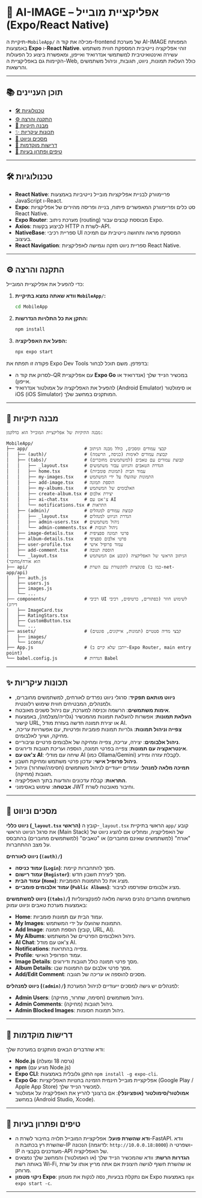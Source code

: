 # 📱 AI-IMAGE – אפליקציית מובייל (Expo/React Native)

תיקיית ה-`MobileApp/` מכילה את קוד ה-frontend של מערכת AI-IMAGE המפותח באמצעות **Expo** ו-**React Native**. זוהי אפליקציה נייטיבית המספקת חווית משתמש עשירה ואינטואיטיבית למשתמשי אנדרואיד ואייפון, ומאפשרת ביצוע כל הפעולות הקיימות גם באפליקציית ה-Web, כולל העלאת תמונות, ניווט, תגובות, וניהול משתמשים והרשאות.

---

## 📚 תוכן העניינים

- [🛠️ טכנולוגיות](#🛠️-טכנולוגיות)
- [⚙️ התקנה והרצה](#⚙️-התקנה-והרצה)
- [📁 מבנה תיקיות](#📁-מבנה-תיקיות)
- [✨ תכונות עיקריות](#✨-תכונות-עיקריות)
- [🧭 מסכים וניווט](#🧭-מסכים-וניווט)
- [📌 דרישות מוקדמות](#📌-דרישות-מוקדמות)
- [🧩 טיפים ופתרון בעיות](#🧩-טיפים-ופתרון-בעיות)

---

## 🛠️ טכנולוגיות

* **React Native**: פריימוורק לבניית אפליקציות מובייל נייטיביות באמצעות JavaScript ו-React.
* **Expo**: סט כלים ופריימוורק המאפשרים פיתוח, בנייה ופריסה מהירים של אפליקציות React Native.
* **Expo Router**: מערכת ניתוב (routing) מבוססת קבצים עבור Expo.
* **Axios**: לביצוע בקשות HTTP לשרת ה-API.
* **NativeBase**: ספריית רכיבי UI המספקת מראה ותחושה נייטיבית עם תמיכה בעיצוב.
* **React Navigation**: ספריית ניווט חזקה וגמישה לאפליקציות React Native.

---

## ⚙️ התקנה והרצה

כדי להפעיל את אפליקציית המובייל:

1.  **וודא שאתה נמצא בתיקיית `MobileApp/`:**
    ```bash
    cd MobileApp
    ```

2.  **התקן את כל התלויות הנדרשות:**
    ```bash
    npm install
    ```

3.  **הפעל את האפליקציה:**
    ```bash
    npx expo start
    ```

פקודה זו תפתח את Expo Dev Tools בדפדפן. משם תוכל לבחור:
* לסרוק את קוד ה-QR עם אפליקציית **Expo Go** במכשיר הנייד שלך (אנדרואיד או אייפון).
* להפעיל את האפליקציה על אמולטור אנדרואיד (Android Emulator) או סימולטור iOS (iOS Simulator) המותקנים במחשב שלך.

---

## 📁 מבנה תיקיות
```
מבנה התיקיות של אפליקציית המובייל הוא כדלקמן:

MobileApp/
├── app/                     # קבצי עמודים ומסכים, כולל מבנה הניתוב
│   ├── (auth)/              # קבוצת עמודים לאימות (כניסה, הרשמה)
│   ├── (tabs)/              # קבוצת עמודים עם טאבים (למשתמשים מחוברים)
│   │   ├── _layout.tsx      # הגדרת הטאבים והניווט עבור משתמשים
│   │   ├── home.tsx         # עמוד הבית (תמונות פומביות)
│   │   ├── my-images.tsx    # התמונות שהועלו על ידי המשתמש
│   │   ├── add-image.tsx    # הוספת תמונה
│   │   ├── my-albums.tsx    # האלבומים של המשתמש
│   │   ├── create-album.tsx # יצירת אלבום
│   │   ├── ai-chat.tsx      # צ'אט עם AI
│   │   └── notifications.tsx # התראות
│   ├── (admin)/             # קבוצת עמודים למנהלים
│   │   ├── _layout.tsx      # הגדרת הניווט למנהלים
│   │   ├── admin-users.tsx  # ניהול משתמשים
│   │   └── admin-comments.tsx # ניהול תגובות
│   ├── image-details.tsx    # פרטי תמונה ספציפית
│   ├── album-details.tsx    # פרטי אלבום ספציפי
│   ├── user-profile.tsx     # עמוד פרופיל אישי
│   ├── add-comment.tsx      # הוספת תגובה
│   └── _layout.tsx          # הניתוב הראשי של האפליקציה (קובע אם המשתמש הוא אורח/מחובר)
├── api/                     # פונקציות לתקשורת עם השרת (כמו ב-net-app/api)
│   ├── auth.js
│   ├── users.js
│   ├── images.js
│   └── ...
├── components/              # רכיבי UI לשימוש חוזר (כפתורים, כרטיסים, רכיבי דירוג)
│   ├── ImageCard.tsx
│   ├── RatingStars.tsx
│   ├── CustomButton.tsx
│   └── ...
├── assets/                  # קבצי מדיה סטטיים (תמונות, אייקונים, פונטים)
│   ├── images/
│   └── icons/
├── App.js                   # (ייתכן שלא קיים ב-Expo Router, main entry point)
└── babel.config.js          # הגדרות Babel
```

---

## ✨ תכונות עיקריות

* **ניווט מותאם תפקיד**: סרגלי ניווט נפרדים לאורחים, למשתמשים מחוברים, ולמנהלים, המבטיחים חווית שימוש רלוונטית.
* **אימות משתמשים**: הרשמה וכניסה למערכת, עם ניהול סשנים מאובטח.
* **העלאת תמונות**: אפשרות להעלאת תמונות מהמכשיר (גלריה/מצלמה), באמצעות קישור URL, או יצירת תמונה חדשה בעזרת מודל AI.
* **צפייה וניהול תמונות**: גלריות תמונות פומביות ופרטיות, עם אפשרויות עריכה, מחיקה, ושיוך לאלבומים.
* **ניהול אלבומים**: יצירה, עריכה, צפייה ומחיקה של אלבומים פרטיים וציבוריים.
* **אינטראקציה עם תמונות**: צפייה בפרטי תמונה, הוספה ועריכת תגובות ודירוגים.
* **צ'אט עם AI**: שיחה עם מודלי AI (כמו Ollama/Gemini) לקבלת עזרה ומידע.
* **ניהול פרופיל אישי**: עדכון פרטי משתמש ומחיקת חשבון.
* **תמיכה מלאה למנהל**: עמודים ייעודיים לניהול משתמשים (חסימה/שחרור) וניהול תגובות (מחיקה).
* **התראות**: קבלת עדכונים והודעות בתוך האפליקציה.
* **אבטחה**: שימוש באסימוני JWT וחיבור מאובטח לשרת.

---

## 🧭 מסכים וניווט

**ניווט כללי (`_layout.tsx` הראשי)**
קובץ ה-`_layout.tsx` הראשי בתיקיית `app/` קובע את סרגל הניווט הראשי (Main Stack) של האפליקציה, ומחליט אם להציג ניווט של "אורח" (למשתמשים שאינם מחוברים) או "טאבים" (למשתמשים מחוברים) בהתבסס על מצב ההתחברות.

**ניווט לאורחים (`(auth)/`)**
* **עמוד כניסה (`Login`)**: מסך להתחברות קיימת.
* **עמוד רישום (`Register`)**: מסך ליצירת חשבון חדש.
* **עמוד הבית (`Home`)**: מציג את כל התמונות הפומביות.
* **עמוד אלבומים פומביים (`Public Albums`)**: מציג אלבומים שפורסמו לציבור.

**ניווט למשתמשים (`(tabs)/`)**
משתמשים מחוברים נהנים מגישה מלאה לפונקציונליות באמצעות מערכת טאבים וניווט עמוק:
* **Home**: עמוד הבית עם תמונות פומביות.
* **My Images**: התמונות שהועלו על ידי המשתמש.
* **Add Image**: הוספת תמונה (קובץ, URL, AI).
* **My Albums**: ניהול האלבומים הפרטיים של המשתמש.
* **AI Chat**: צ'אט עם מודל AI.
* **Notifications**: צפייה בהתראות.
* **Profile**: עמוד הפרופיל האישי.
* **Image Details**: מסך פרטי תמונה כולל תגובות ודירוגים.
* **Album Details**: מסך פרטי אלבום עם התמונות שבו.
* **Add/Edit Comment**: מסכים להוספה או עריכה של תגובה.

**ניווט למנהלים (`(admin)/`)**
למנהלים יש גישה למסכים ייעודיים לניהול המערכת:
* **Admin Users**: ניהול משתמשים (חסימה, שחרור, מחיקה).
* **Admin Comments**: ניהול תגובות (מחיקה).
* **Admin Blocked Images**: ניהול תמונות חסומות.

---

## 📌 דרישות מוקדמות

ודא שהדברים הבאים מותקנים במערכת שלך:

* **Node.js** (גרסה 18 ומעלה)
* **npm** (מגיע עם Node.js)
* **Expo CLI**: התקן גלובלית באמצעות `npm install -g expo-cli`.
* **Expo Go**: אפליקציית מובייל חינמית הזמינה בחנויות האפליקציות (Google Play / Apple App Store) למכשיר הנייד שלך.
* **אמולטור/סימולטור (אופציונלי)**: אם ברצונך להריץ את האפליקציה על אמולטור במחשב (Android Studio, Xcode).

---

## 🧩 טיפים ופתרון בעיות

* **ודא שהשרת פועל**: אפליקציית המובייל תלויה בחיבור לשרת ה-FastAPI. וודא שהשרת רץ בכתובת ה-IP הנכונה (לדוגמה: `http://10.0.0.18:8000`) ושפרטי ה-IP מעודכנים בקבצי ה-API של האפליקציה.
* **הגדרות הרשת**: וודא שהמכשיר הנייד שלך (או האמולטור) והמחשב שלך נמצאים באותה רשת Wi-Fi, או שהשרת חשוף לגישה חיצונית אם אתה מריץ אותו על שרת מרוחק.
* **ניקוי מטמון Expo**: אם נתקלת בבעיות, נסה לנקות את מטמון Expo באמצעות `npx expo start -c`.

---
